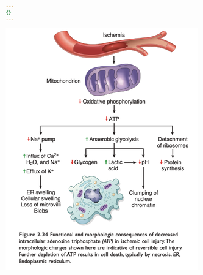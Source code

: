 ```yaml
---
{}
---
```

   
![](../../../../../../Medic/Basic%20Sciences/Pathology/General%20Pathology/Cellular%20Injury%20and%20Adaptations/Mechanism%20of%20Cell%20Injury/Ischemic%20Cell%20Injury.png)